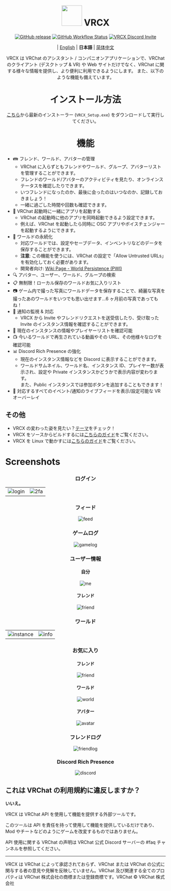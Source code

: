 <div align="center">

# <img src="https://raw.githubusercontent.com/vrcx-team/VRCX/master/VRCX.ico" width="64" height="64"> </img> VRCX

[![GitHub release](https://img.shields.io/github/release/vrcx-team/VRCX.svg)](https://github.com/vrcx-team/VRCX/releases/latest)
[![GitHub Workflow Status](https://github.com/vrcx-team/VRCX/actions/workflows/github_actions.yml/badge.svg)](https://github.com/vrcx-team/VRCX/actions/workflows/github_actions.yml)
[![VRCX Discord Invite](https://img.shields.io/discord/854071236363550763?color=%237289DA&logo=discord&logoColor=white)](https://vrcx.pypy.moe/discord)

| [English](./README.md) | **日本語** | [简体中文](./README.zh_CN.md)

VRCX は VRChat のアシスタント / コンパニオンアプリケーションで、VRChat のクライアント (デスクトップ & VR) や Web サイトだけでなく、VRChat に関する様々な情報を提供し、より便利に利用できるようにします。 また、以下のような機能も備えています。

# インストール方法

<div align="center">

[こちら](https://github.com/vrcx-team/VRCX/releases/latest)から最新のインストーラー (`VRCX_Setup.exe`) をダウンロードして実行してください。

# 機能

<div align="left">

- :family: フレンド、ワールド、アバターの管理
  - VRChat に入らずともフレンドやワールド、グループ、アバターリストを管理することができます。
  - フレンドのワールド/アバターのアクティビティを見たり、オンラインステータスを確認したりできます。
  - いつフレンドになったのか、最後に会ったのはいつなのか、記録しておきましょう！
  - 一緒に過ごした時間や回数も確認できます。
- :electric_plug: VRChat 起動時に一緒にアプリを起動する
  - VRChat の起動時に他のアプリを同時起動できるよう設定できます。
  - 例えば、VRChat を起動したら同時に OSC アプリやボイスチェンジャーを起動するようにできます。
- :floppy_disk: ワールドの永続化
  - 対応ワールドでは、設定やセーブデータ、インベントリなどのデータを保存することができます。
  - **注意**: この機能を使うには、VRChat の設定で「Allow Untrusted URLs」を有効化しておく必要があります。
  - 開発者向け: [Wiki Page - World Persistence (PWI)](<https://github.com/vrcx-team/VRCX/wiki/World-Persistence-(PWI)>)
- :mag: アバター、ユーザー、ワールド、グループの検索
- :clipboard: 無制限！ローカル保存のワールドお気に入りリスト
- :camera: ゲーム内で撮った写真にワールドデータを保存することで、綺麗な写真を撮ったあのワールドをいつでも思い出せます...6 ヶ月前の写真であってもね！
- :bell: 通知の監視 & 対応
  - VRCX から Invite やフレンドリクエストを送受信したり、受け取った Invite のインスタンス情報を確認することができます。
- :scroll: 現在のインスタンスの情報やプレイヤーリストを確認可能
- :tv: 今いるワールドで再生されている動画やその URL、その他様々なログを確認可能
- :bar_chart: Discord Rich Presence の強化
  - 現在のインスタンス情報などを Discord に表示することができます。
  - ワールドサムネイル、ワールド名、インスタンス ID、プレイヤー数が表示され、設定や Private インスタンスかどうかで表示内容が変わります。  
    また、Public インスタンスでは参加ボタンを追加することもできます！
- :crystal_ball: 対応するすべてのイベント/通知のライブフィードを表示/設定可能な VR オーバーレイ

## その他

- VRCX の変わった姿を見たい？[テーマ](https://github.com/vrcx-team/VRCX/wiki/Themes)をチェック！
- VRCX をソースからビルドするには[こちらのガイド](https://github.com/vrcx-team/VRCX/wiki/Building-from-source)をご覧ください。
- VRCX を Linux で動かすには[こちらのガイド](https://github.com/vrcx-team/VRCX/wiki/Running-VRCX-on-Linux)をご覧ください。

# Screenshots

<div align="center">

<h3>ログイン</h3>

<table>
  <tr>
    <td align="center"><img src="https://cdn.discordapp.com/attachments/1098123459634139167/1098150151471759430/image.png" alt="login"></td>
    <td align="center"><img src="https://cdn.discordapp.com/attachments/1098123459634139167/1098150435002527794/image.png" alt="2fa"></td>
  </tr>
</table>

<h3>フィード</h3>

<img src="https://cdn.discordapp.com/attachments/1098123459634139167/1098151111963181066/image.png" alt="feed">

<h3>ゲームログ</h3>

<img src="https://cdn.discordapp.com/attachments/1098123459634139167/1098151427148370010/image.png" alt="gamelog">

<h3>ユーザー情報</h3>

<h4>自分</h4>

<img src="https://cdn.discordapp.com/attachments/1098123459634139167/1098151750277537792/image.png" alt="me">

<h4>フレンド</h4>

<img src="https://cdn.discordapp.com/attachments/1098123459634139167/1098152156294565949/image.png" alt="friend">

<h3>ワールド</h3>

<table>
  <tr>
    <td align="center"><img src="https://cdn.discordapp.com/attachments/1098123459634139167/1098153504834588782/image.png" alt="instance"></td>
    <td align="center"><img src="https://cdn.discordapp.com/attachments/1098123459634139167/1098153774377336883/image.png" alt="info"></td>
  </tr>
</table>

<h3>お気に入り</h3>

<h4>フレンド</h4>

<img src="https://cdn.discordapp.com/attachments/1098123459634139167/1098157650761490452/image.png" alt="friend">

<h4>ワールド</h4>

<img src="https://cdn.discordapp.com/attachments/1098123459634139167/1098158554944376832/image.png" alt="world">

<h4>アバター</h4>

<img src="https://cdn.discordapp.com/attachments/1098123459634139167/1098158789254983691/image.png" alt="avatar">

<h3>フレンドログ</h3>

<img src="https://cdn.discordapp.com/attachments/1098123459634139167/1098159999936643113/image.png" alt="friendlog">

<h3>Discord Rich Presence</h3>

<img src="https://user-images.githubusercontent.com/82102170/224725991-3fc81a3d-ca15-4dcb-a057-d713803bd666.png" alt="discord">

<!-- The other images will be similar to this -->
</div>

## これは VRChat の利用規約に違反しますか？

**いいえ。**

VRCX は VRChat API を使用して機能を提供する外部ツールです。

このツールは API を責任を持って使用して機能を提供しているだけであり、Mod やチートなどのようにゲームを改変するものではありません。

API 使用に関する VRChat の声明は VRChat 公式 Discord サーバーの #faq チャンネルを参照してください。

---

VRCX は VRChat によって承認されておらず、VRChat または VRChat の公式に関与する者の意見や見解を反映していません。VRChat 及び関連する全てのプロパティは VRChat 株式会社の商標または登録商標です。VRChat © VRChat 株式会社
